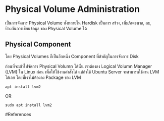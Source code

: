 # Physical Volume Administration
เป็นการจัดการ Physical Volume ทั้งหลายใน Hardisk เป็นการ สร้าง, เพิ่ม/ลดขนาด, ลบ, ป้องกันการเขียนข้อมูล ของ Physical Volume ได้

## Physical Component

โดย Physical Volumes ก็เป็นอีกหนึ่ง Component ที่สำคัญในการจัดการ Disk

ก่อนที่จะเข้าไปจัดการ Physical Volumn ได้นั้น เราต้องลง Logical Volumn Manager (LVM) ใน Linux ก่อน เพื่อให้ใช้งานคำสั่งได้
แต่ถ้าใช้ Ubuntu Server จะสามารถใช้งาน LVM ได้เลย โดยที่เราไม่ต้องลง Package ของ LVM
```
apt install lvm2
```
OR
```
sudo apt install lvm2
```

#References

<a href="https://access.redhat.com/documentation/en-us/red_hat_enterprise_linux/7/html/logical_volume_manager_administration/index">
<picture>
  <img alt="" src="https://access.redhat.com/webassets/avalon/d/Red_Hat_Enterprise_Linux-7-Logical_Volume_Manager_Administration-en-US/images/fb83bf56728805639af6b760fac589d0/title_logo.png">
</picture>
</a>

